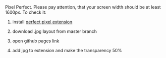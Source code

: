 <bold>Pixel Perfect.</bold> Please pay attention, that your screen width should be at least <bold>1600px.</bold> To check it:

1. install [perfect pixel extension](https://chrome.google.com/webstore/detail/perfectpixel-by-welldonec/dkaagdgjmgdmbnecmcefdhjekcoceebi?hl=en)

2. download .jpg layout from master branch

3. open github pages [link](https://ana-dav.github.io/perfect-pixel/)

4. add jpg to extension and make the transparency 50%
